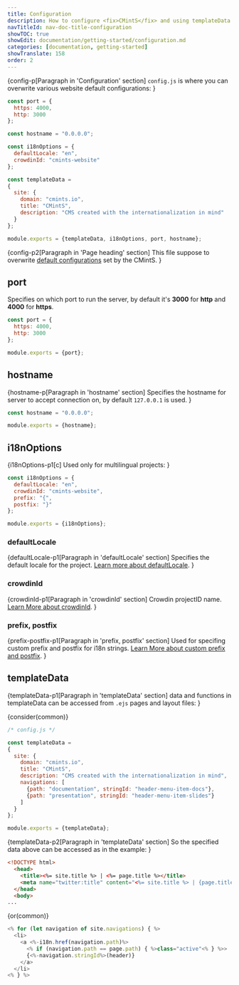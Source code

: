 ```yaml
---
title: Configuration
description: How to configure <fix>CMintS</fix> and using templateData to pass data to the template.
navTitleId: nav-doc-title-configuration
showTOC: true
showEdit: documentation/getting-started/configuration.md
categories: [documentation, getting-started]
showTranslate: 158
order: 2
---
```


{config-p[Paragraph in 'Configuration' section]
<fix>`config.js`</fix> is where you can overwrite various website default
configurations:
}

```javascript
const port = {
  https: 4000,
  http: 3000
};

const hostname = "0.0.0.0";

const i18nOptions = {
  defaultLocale: "en",
  crowdinId: "cmints-website"
};

const templateData =
{
  site: {
    domain: "cmints.io",
    title: "CMintS",
    description: "CMS created with the internationalization in mind"
  }
};

module.exports = {templateData, i18nOptions, port, hostname};
```

{config-p2[Paragraph in 'Page heading' section]
This file suppose to overwrite [default
configurations](https://github.com/Manvel/cmints/blob/master/config.js) set by
the <fix>CMintS</fix>.
}

## port

Specifies on which port to run the server, by default it's
<fix><strong>3000</strong></fix> for <fix><strong>http</strong></fix> and
<fix><strong>4000</strong></fix> for <fix><strong>https</strong></fix>.

```js
const port = {
  https: 4000,
  http: 3000
};

module.exports = {port};
```

## hostname

{hostname-p[Paragraph in 'hostname' section]
Specifies the hostname for server to accept connection on, by default
`127.0.0.1` is used.
}

```js
const hostname = "0.0.0.0";

module.exports = {hostname};
```

## i18nOptions

{i18nOptions-p1[c]
Used only for multilingual projects:
}

```js
const i18nOptions = {
  defaultLocale: "en",
  crowdinId: "cmints-website",
  prefix: "{",
  postfix: "}"
};

module.exports = {i18nOptions};
```

### defaultLocale

{defaultLocale-p1[Paragraph in 'defaultLocale' section]
Specifies the default locale for the project. <a
href="/documentation/i18n#default-locale">Learn more about
<fix>defaultLocale</fix></a>.
}

### crowdinId

{crowdinId-p1[Paragraph in 'crowdinId' section]
<fix>Crowdin</fix> projectID name. <a href="/documentation/i18n/crowdin">Learn
More about <fix>crowdinId</fix></a>.
}

### prefix, postfix

{prefix-postfix-p1[Paragraph in 'prefix, postfix' section]
Used for specifing custom prefix and postfix for i18n strings. <a
href="/documentation/i18n#prefix-postfix">Learn More about custom prefix and
postfix</a>.
}

## templateData

{templateData-p1[Paragraph in 'templateData' section]
data and functions in templateData can be accessed from <fix>`.ejs`</fix> pages and layout
files:
}

{consider(common)}

```js
/* config.js */

const templateData =
{
  site: {
    domain: "cmints.io",
    title: "CMintS",
    description: "CMS created with the internationalization in mind",
    navigations: [
      {path: "documentation", stringId: "header-menu-item-docs"},
      {path: "presentation", stringId: "header-menu-item-slides"}
    ]
  }
};

module.exports = {templateData};
```

{templateData-p2[Paragraph in 'templateData' section]
So the specified data above can be accessed as in the example:
}

```html
<!DOCTYPE html>
  <head>
    <title><%= site.title %> | <%= page.title %></title>
    <meta name="twitter:title" content="<%= site.title %> | {page.title}">
  </head>
  <body>
...
```

{or(common)}

```js
<% for (let navigation of site.navigations) { %>
  <li>
    <a <%-i18n.href(navigation.path)%>
      <% if (navigation.path == page.path) { %>class="active"<% } %>>
      {<%-navigation.stringId%>(header)}
    </a>
  </li>
<% } %>
```
